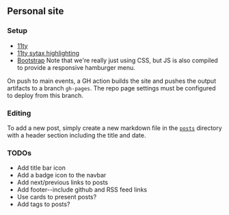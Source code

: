 ## Personal site

### Setup

* [11ty](https://www.11ty.dev/)
* [11ty sytax highlighting](https://www.11ty.dev/docs/plugins/syntaxhighlight/)
* [Bootstrap](https://getbootstrap.com/) Note that we're really just using CSS,
  but JS is also compiled to provide a responsive hamburger menu.

On push to main events, a GH action builds the site and pushes the output
artifacts to a branch `gh-pages`. The repo page settings must be configured to
deploy from this branch.

### Editing

To add a new post, simply create a new markdown file in the
[`posts`](src/posts/) directory with a header section including the title and
date.

### TODOs

* Add title bar icon
* Add a badge icon to the navbar
* Add next/previous links to posts
* Add footer--include github and RSS feed links
* Use cards to present posts?
* Add tags to posts?
